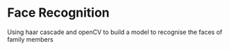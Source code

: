 # Face Recognition
Using haar cascade and openCV to build a model to recognise the faces of family members
